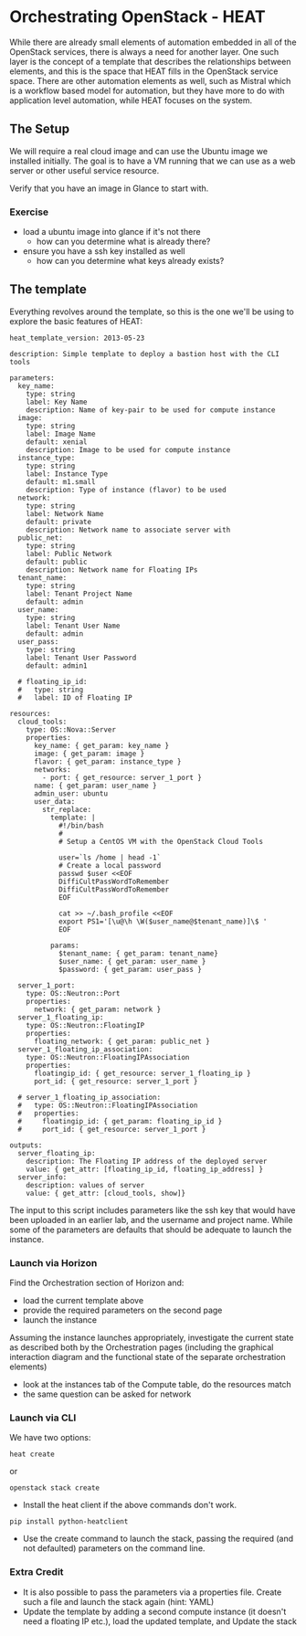 # Orchestrating OpenStack - HEAT

While there are already small elements of automation embedded in all of the OpenStack services, there is always a need for another layer.  One such layer is the concept of a template that describes the relationships between elements, and this is the space that HEAT fills in the OpenStack service space.  There are other automation elements as well, such as Mistral which is a workflow based model for automation, but they have more to do with application level automation, while HEAT focuses on the system.

## The Setup

We will require a real cloud image and can use the Ubuntu image we installed initially. The goal is to have a VM running that we can use as a web server or other useful service resource.

Verify that you have an image in Glance to start with.

### Exercise
- load a ubuntu image into glance if it's not there
  - how can you determine what is already there?
- ensure you have a ssh key installed as well
  - how can you determine what keys already exists?

## The template

Everything revolves around the template, so this is the one we'll be using to explore the basic features of HEAT:

```
heat_template_version: 2013-05-23

description: Simple template to deploy a bastion host with the CLI tools

parameters:
  key_name:
    type: string
    label: Key Name
    description: Name of key-pair to be used for compute instance
  image:
    type: string
    label: Image Name
    default: xenial
    description: Image to be used for compute instance
  instance_type:
    type: string
    label: Instance Type
    default: m1.small
    description: Type of instance (flavor) to be used
  network:
    type: string
    label: Network Name
    default: private
    description: Network name to associate server with
  public_net:
    type: string
    label: Public Network
    default: public
    description: Network name for Floating IPs
  tenant_name:
    type: string
    label: Tenant Project Name
    default: admin
  user_name:
    type: string
    label: Tenant User Name
    default: admin
  user_pass:
    type: string
    label: Tenant User Password
    default: admin1

  # floating_ip_id:
  #   type: string
  #   label: ID of Floating IP

resources:
  cloud_tools:
    type: OS::Nova::Server
    properties:
      key_name: { get_param: key_name }
      image: { get_param: image }
      flavor: { get_param: instance_type }
      networks:
        - port: { get_resource: server_1_port }
      name: { get_param: user_name }
      admin_user: ubuntu
      user_data:
        str_replace:
          template: |
            #!/bin/bash
            #
            # Setup a CentOS VM with the OpenStack Cloud Tools

            user=`ls /home | head -1`
            # Create a local password
            passwd $user <<EOF
            DiffiCultPassWordToRemember
            DiffiCultPassWordToRemember
            EOF

            cat >> ~/.bash_profile <<EOF
            export PS1='[\u@\h \W($user_name@$tenant_name)]\$ '
            EOF

          params:
            $tenant_name: { get_param: tenant_name}
            $user_name: { get_param: user_name }
            $password: { get_param: user_pass }

  server_1_port:
    type: OS::Neutron::Port
    properties:
      network: { get_param: network }
  server_1_floating_ip:
    type: OS::Neutron::FloatingIP
    properties:
      floating_network: { get_param: public_net }
  server_1_floating_ip_association:
    type: OS::Neutron::FloatingIPAssociation
    properties:
      floatingip_id: { get_resource: server_1_floating_ip }
      port_id: { get_resource: server_1_port }

  # server_1_floating_ip_association:
  #   type: OS::Neutron::FloatingIPAssociation
  #   properties:
  #     floatingip_id: { get_param: floating_ip_id }
  #     port_id: { get_resource: server_1_port }

outputs:
  server_floating_ip:
    description: The Floating IP address of the deployed server
    value: { get_attr: [floating_ip_id, floating_ip_address] }
  server_info:
    description: values of server
    value: { get_attr: [cloud_tools, show]}
```

The input to this script includes parameters like the ssh key that would have been uploaded in an earlier lab, and the username and project name.  While some of the parameters are defaults that should be adequate to launch the instance.

### Launch via Horizon
Find the Orchestration section of Horizon and:

- load the current template above
- provide the required parameters on the second page
- launch the instance

Assuming the instance launches appropriately, investigate the current state as described both by the Orchestration pages (including the graphical interaction diagram and the functional state of the separate orchestration elements)

- look at the instances tab of the Compute table, do the resources match
- the same question can be asked for network

### Launch via CLI

We have two options:

```
heat create
```

or

```
openstack stack create
```
- Install the heat client if the above commands don't work.
```
pip install python-heatclient
```

- Use the create command to launch the stack, passing the required (and not defaulted) parameters on the command line.


### Extra Credit

- It is also possible to pass the parameters via a properties file.  Create such a file and launch the stack again (hint: YAML)
- Update the template by adding a second compute instance (it doesn't need a floating IP etc.), load the updated template, and Update the stack
